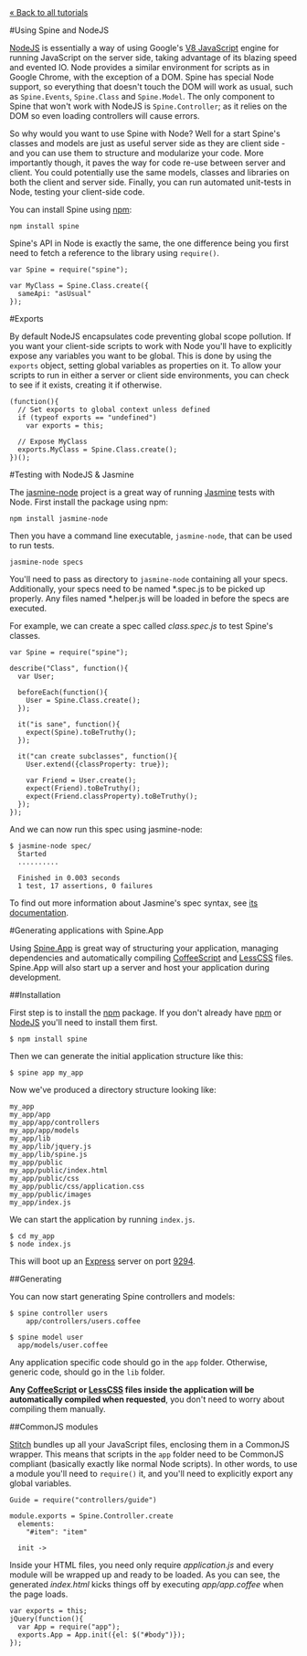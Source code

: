 <div class="back"><a href="index.html">&laquo; Back to all tutorials</a></div>

#Using Spine and NodeJS

[NodeJS](http://nodejs.org/) is essentially a way of using Google's [V8 JavaScript](http://code.google.com/p/v8/) engine for running JavaScript on the server side, taking advantage of its blazing speed and evented IO. Node provides a similar environment for scripts as in Google Chrome, with the exception of a DOM. Spine has special Node support, so everything that doesn't touch the DOM will work as usual, such as `Spine.Events`, `Spine.Class` and `Spine.Model`. The only component to Spine that won't work with NodeJS is `Spine.Controller`; as it relies on the DOM so even loading controllers will cause errors. 

So why would you want to use Spine with Node? Well for a start Spine's classes and models are just as useful server side as they are client side - and you can use them to structure and modularize your code. More importantly though, it paves the way for code re-use between server and client. You could potentially use the same models, classes and libraries on both the client and server side. Finally, you can run automated unit-tests in Node, testing your client-side code. 

You can install Spine using [npm](http://npmjs.org):

    npm install spine

Spine's API in Node is exactly the same, the one difference being you first need to fetch a reference to the library using `require()`.

    var Spine = require("spine");
    
    var MyClass = Spine.Class.create({
      sameApi: "asUsual"
    });
    
#Exports

By default NodeJS encapsulates code preventing global scope pollution. If you want your client-side scripts to work with Node you'll have to explicitly expose any variables you want to be global. This is done by using the `exports` object, setting global variables as properties on it. To allow your scripts to run in either a server or client side environments, you can check to see if it exists, creating it if otherwise. 

    (function(){
      // Set exports to global context unless defined
      if (typeof exports == "undefined")
        var exports = this;
      
      // Expose MyClass
      exports.MyClass = Spine.Class.create();
    })();

#Testing with NodeJS & Jasmine

The [jasmine-node](https://github.com/mhevery/jasmine-node) project is a great way of running [Jasmine](http://github.com/pivotal/jasmine) tests with Node. First install the package using npm:

    npm install jasmine-node
    
Then you have a command line executable, `jasmine-node`, that can be used to run tests.

    jasmine-node specs
    
You'll need to pass as directory to `jasmine-node` containing all your specs. Additionally, your specs need to be named \*.spec.js to be picked up properly. Any files named \*.helper.js will be loaded in before the specs are executed. 

For example, we can create a spec called *class.spec.js* to test Spine's classes.  

    var Spine = require("spine");

    describe("Class", function(){
      var User;

      beforeEach(function(){
        User = Spine.Class.create();
      });

      it("is sane", function(){
        expect(Spine).toBeTruthy();
      });

      it("can create subclasses", function(){
        User.extend({classProperty: true});

        var Friend = User.create();
        expect(Friend).toBeTruthy();
        expect(Friend.classProperty).toBeTruthy();
      });
    });
    
And we can now run this spec using jasmine-node:

    $ jasmine-node spec/
      Started
      ..........

      Finished in 0.003 seconds
      1 test, 17 assertions, 0 failures
    
To find out more information about Jasmine's spec syntax, see [its documentation](http://github.com/pivotal/jasmine). 

#Generating applications with Spine.App

Using [Spine.App](http://github.com/maccman/spine.app) is great way of structuring your application, managing dependencies and automatically compiling [CoffeeScript](http://jashkenas.github.com/coffee-script) and [LessCSS](http://lesscss.org) files. Spine.App will also start up a server and host your application during development. 

##Installation

First step is to install the [npm](http://npmjs.org/) package. If you don't already have [npm](http://npmjs.org/) or [NodeJS](http://nodejs.org/) you'll need to install them first.

    $ npm install spine

Then we can generate the initial application structure like this:

    $ spine app my_app
    
Now we've produced a directory structure looking like:

    my_app
    my_app/app
    my_app/app/controllers
    my_app/app/models
    my_app/lib
    my_app/lib/jquery.js
    my_app/lib/spine.js
    my_app/public
    my_app/public/index.html
    my_app/public/css
    my_app/public/css/application.css
    my_app/public/images
    my_app/index.js

We can start the application by running `index.js`.
    
    $ cd my_app
    $ node index.js
    
This will boot up an [Express](http://expressjs.com) server on port [9294](http://localhost:9294). 

##Generating

You can now start generating Spine controllers and models:
    
    $ spine controller users
        app/controllers/users.coffee
    
    $ spine model user
      app/models/user.coffee
    
Any application specific code should go in the `app` folder. Otherwise, generic code, should go in the `lib` folder. 

__Any [CoffeeScript](http://jashkenas.github.com/coffee-script) or [LessCSS](http://lesscss.org) files inside the application will be automatically compiled when requested__, you don't need to worry about compiling them manually. 

##CommonJS modules

[Stitch](https://github.com/sstephenson/stitch) bundles up all your JavaScript files, enclosing them in a CommonJS wrapper. This means that scripts in the `app` folder need to be CommonJS compliant (basically exactly like normal Node scripts). In other words, to use a module you'll need to `require()` it, and you'll need to explicitly export any global variables. 

    Guide = require("controllers/guide")
    
    module.exports = Spine.Controller.create
      elements:
        "#item": "item"
      
      init ->
        
Inside your HTML files, you need only require *application.js* and every module will be wrapped up and ready to be loaded. As you can see, the generated *index.html* kicks things off by executing *app/app.coffee* when the page loads.

    var exports = this;
    jQuery(function(){
      var App = require("app");
      exports.App = App.init({el: $("#body")});      
    });